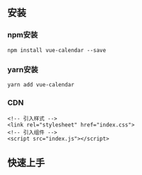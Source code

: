 ## 安装
### npm安装
```
npm install vue-calendar --save
```
### yarn安装
```
yarn add vue-calendar
```
### CDN
```
<!-- 引入样式 -->
<link rel="stylesheet" href="index.css">
<!-- 引入组件 -->
<script src="index.js"></script>
```
## 快速上手

